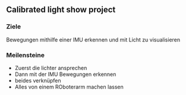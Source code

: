 ## Calibrated light show project

### Ziele

Bewegungen mithilfe einer IMU erkennen und mit Licht zu visualisieren


### Meilensteine

- Zuerst die lichter ansprechen
- Dann mit der IMU Bewegungen erkennen
- beides verknüpfen
- Alles von einem ROboterarm machen lassen

